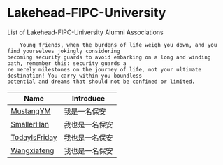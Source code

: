 # Lakehead-FIPC-University
List of Lakehead-FIPC-University Alumni Associations
```
    Young friends, when the burdens of life weigh you down, and you find yourselves jokingly considering
becoming security guards to avoid embarking on a long and winding path, remember this: security guards a
re merely milestones on the journey of life, not your ultimate destination! You carry within you boundless 
potential and dreams that should not be confined or limited.
```

| Name                                           | Introduce |
|------------------------------------------------| --- |
| [MustangYM](https://github.com/MustangYM)      | 我是一名保安 |
| [SmallerHan](https://github.com/hanhuafeng)    | 我也是一名保安 |
| [TodayIsFriday](https://github.com/ikeukenhof) | 我也是一名保安 |
| [Wangxiafeng](https://github.com/xiafengWang)  | 我也是一名保安 |

